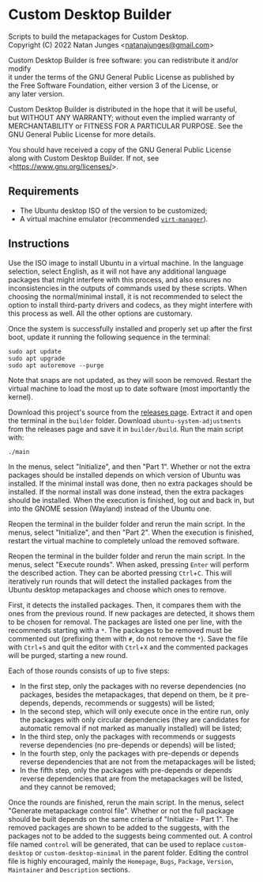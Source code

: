 # Custom Desktop Builder

Scripts to build the metapackages for Custom Desktop.  
Copyright (C) 2022  Natan Junges &lt;natanajunges@gmail.com&gt;

Custom Desktop Builder is free software: you can redistribute it and/or modify  
it under the terms of the GNU General Public License as published by  
the Free Software Foundation, either version 3 of the License, or  
any later version.

Custom Desktop Builder is distributed in the hope that it will be useful,  
but WITHOUT ANY WARRANTY; without even the implied warranty of  
MERCHANTABILITY or FITNESS FOR A PARTICULAR PURPOSE.  See the  
GNU General Public License for more details.

You should have received a copy of the GNU General Public License  
along with Custom Desktop Builder.  If not, see &lt;https://www.gnu.org/licenses/&gt;.

## Requirements
- The Ubuntu desktop ISO of the version to be customized;
- A virtual machine emulator (recommended [`virt-manager`](https://packages.ubuntu.com/jammy/virt-manager)).

## Instructions
Use the ISO image to install Ubuntu in a virtual machine. In the language selection, select English, as it will not have any additional language packages that might interfere with this process, and also ensures no inconsistencies in the outputs of commands used by these scripts. When choosing the normal/minimal install, it is not recommended to select the option to install third-party drivers and codecs, as they might interfere with this process as well. All the other options are customary.

Once the system is successfully installed and properly set up after the first boot, update it running the following sequence in the terminal:
```shell
sudo apt update
sudo apt upgrade
sudo apt autoremove --purge
```

Note that snaps are not updated, as they will soon be removed. Restart the virtual machine to load the most up to date software (most importantly the kernel).

Download this project's source from the [releases page](https://github.com/natanjunges/custom-desktop/releases). Extract it and open the terminal in the `builder` folder. Download `ubuntu-system-adjustments` from the releases page and save it in `builder/build`. Run the main script with:
```shell
./main
```

In the menus, select "Initialize", and then "Part 1". Whether or not the extra packages should be installed depends on which version of Ubuntu was installed. If the minimal install was done, then no extra packages should be installed. If the normal install was done instead, then the extra packages should be installed. When the execution is finished, log out and back in, but into the GNOME session (Wayland) instead of the Ubuntu one.

Reopen the terminal in the builder folder and rerun the main script. In the menus, select "Initialize", and then "Part 2". When the execution is finished, restart the virtual machine to completely unload the removed software.

Reopen the terminal in the builder folder and rerun the main script. In the menus, select "Execute rounds". When asked, pressing `Enter` will perform the described action. They can be aborted pressing `Ctrl`+`C`. This will iteratively run rounds that will detect the installed packages from the Ubuntu desktop metapackages and choose which ones to remove.

First, it detects the installed packages. Then, it compares them with the ones from the previous round. If new packages are detected, it shows them to be chosen for removal. The packages are listed one per line, with the recommends starting with a `*`. The packages to be removed must be commented out (prefixing them with `#`, do not remove the `*`). Save the file with `Ctrl`+`S` and quit the editor with `Ctrl`+`X` and the commented packages will be purged, starting a new round.

Each of those rounds consists of up to five steps:
- In the first step, only the packages with no reverse dependencies (no packages, besides the metapackages, that depend on them, be it pre-depends, depends, recommends or suggests) will be listed;
- In the second step, which will only execute once in the entire run, only the packages with only circular dependencies (they are candidates for automatic removal if not marked as manually installed) will be listed;
- In the third step, only the packages with recommends or suggests reverse dependencies (no pre-depends or depends) will be listed;
- In the fourth step, only the packages with pre-depends or depends reverse dependencies that are not from the metapackages will be listed;
- In the fifth step, only the packages with pre-depends or depends reverse dependencies that are from the metapackages will be listed, and they cannot be removed;

Once the rounds are finished, rerun the main script. In the menus, select "Generate metapackage control file". Whether or not the full package should be built depends on the same criteria of "Initialize - Part 1". The removed packages are shown to be added to the suggests, with the packages not to be added to the suggests being commented out. A control file named `control` will be generated, that can be used to replace `custom-desktop` or `custom-desktop-minimal` in the parent folder. Editing the control file is highly encouraged, mainly the `Homepage`, `Bugs`, `Package`, `Version`, `Maintainer` and `Description` sections.

